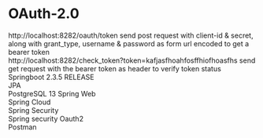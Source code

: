# OAuth-2.0
http://localhost:8282/oauth/token send post request with client-id & secret, along with grant_type, username & password as form url encoded to get a bearer token  
http://localhost:8282/check_token?token=kafjasfhoahfosffhiofhoasfhs send get request with the bearer token as header to verify token status  
Springboot 2.3.5 RELEASE  
JPA  
PostgreSQL 13 
Spring Web  
Spring Cloud  
Spring Security  
Spring security Oauth2  
Postman  
